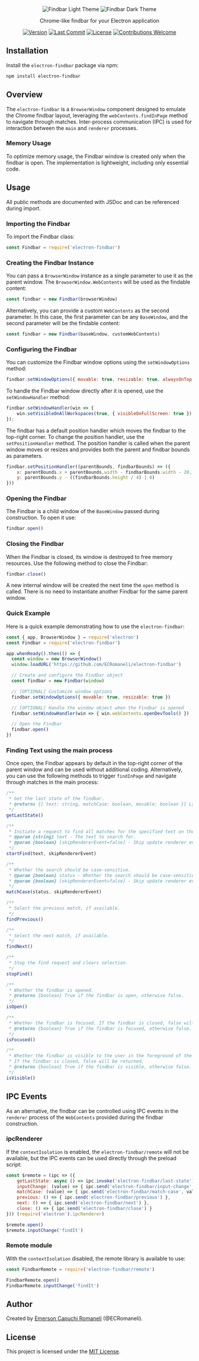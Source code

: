 <p align='center'>
    <a href="https://github.com/ECRomaneli/handbook" style='text-decoration:none'>
        <img src="https://i.postimg.cc/0QR0s0Z1/findbar-light.png" alt='Findbar Light Theme'>
        <img src="https://i.postimg.cc/LXtB6g0Y/findbar-dark.png" alt='Findbar Dark Theme'>
    </a>
</p>
<p align='center'>
    Chrome-like findbar for your Electron application
</p>
<p align='center'>
    <a href="https://github.com/ECRomaneli/electron-findbar/tags"><img src="https://img.shields.io/github/v/tag/ecromaneli/electron-findbar?label=version&sort=semver&style=for-the-badge" alt="Version"></a>
    <a href="https://github.com/ECRomaneli/electron-findbar/commits/master"><img src="https://img.shields.io/github/last-commit/ecromaneli/electron-findbar?style=for-the-badge" alt="Last Commit"></a>
    <a href="https://github.com/ECRomaneli/electron-findbar/blob/master/LICENSE"><img src="https://img.shields.io/github/license/ecromaneli/electron-findbar?style=for-the-badge" alt="License"></a>
    <a href="https://github.com/ECRomaneli/electron-findbar/issues"><img src="https://img.shields.io/badge/contributions-welcome-brightgreen.svg?style=for-the-badge" alt="Contributions Welcome"></a>
</p>

## Installation

Install the `electron-findbar` package via npm:

```sh
npm install electron-findbar
```

## Overview

The `electron-findbar` is a `BrowserWindow` component designed to emulate the Chrome findbar layout, leveraging the `webContents.findInPage` method to navigate through matches. Inter-process communication (IPC) is used for interaction between the `main` and `renderer` processes.

### Memory Usage

To optimize memory usage, the Findbar window is created only when the findbar is open. The implementation is lightweight, including only essential code.

## Usage

All public methods are documented with JSDoc and can be referenced during import.

### Importing the Findbar

To import the Findbar class:

```js
const Findbar = require('electron-findbar')
```

### Creating the Findbar Instance

You can pass a `BrowserWindow` instance as a single parameter to use it as the parent window. The `BrowserWindow.WebContents` will be used as the findable content:

```js
const findbar = new Findbar(browserWindow)
```

Alternatively, you can provide a custom `WebContents` as the second parameter. In this case, the first parameter can be any `BaseWindow`, and the second parameter will be the findable content:

```js
const findbar = new Findbar(baseWindow, customWebContents)
```

### Configuring the Findbar

You can customize the Findbar window options using the `setWindowOptions` method:

```js
findbar.setWindowOptions({ movable: true, resizable: true, alwaysOnTop: true })
```

To handle the Findbar window directly after it is opened, use the `setWindowHandler` method:

```js
findbar.setWindowHandler(win => {
    win.setVisibleOnAllWorkspaces(true, { visibleOnFullScreen: true })
});
```

The findbar has a default position handler which moves the findbar to the top-right corner. To change the position handler, use the `setPositionHandler` method. The position handler is called when the parent window moves or resizes and provides both the parent and findbar bounds as parameters.

```js
findbar.setPositionHandler((parentBounds, findbarBounds) => ({
    x: parentBounds.x + parentBounds.width - findbarBounds.width - 20,
    y: parentBounds.y - ((findbarBounds.height / 4) | 0)
}))
```

### Opening the Findbar

The Findbar is a child window of the `BaseWindow` passed during construction. To open it use:

```js
findbar.open()
```

### Closing the Findbar

When the Findbar is closed, its window is destroyed to free memory resources. Use the following method to close the Findbar:

```js
findbar.close()
```

A new internal window will be created the next time the `open` method is called. There is no need to instantiate another Findbar for the same parent window.

### Quick Example

Here is a quick example demonstrating how to use the `electron-findbar`:

```js
const { app, BrowserWindow } = require('electron')
const Findbar = require('electron-findbar')

app.whenReady().then(() => {  
  const window = new BrowserWindow()
  window.loadURL('https://github.com/ECRomaneli/electron-findbar')

  // Create and configure the Findbar object
  const findbar = new Findbar(window)

  // [OPTIONAL] Customize window options
  findbar.setWindowOptions({ movable: true, resizable: true })

  // [OPTIONAL] Handle the window object when the Findbar is opened
  findbar.setWindowHandler(win => { win.webContents.openDevTools() })

  // Open the Findbar
  findbar.open()
})
```

### Finding Text using the main process

Once open, the Findbar appears by default in the top-right corner of the parent window and can be used without additional coding. Alternatively, you can use the following methods to trigger `findInPage` and navigate through matches in the main process:

```js
/**
 * Get the last state of the findbar.
 * @returns {{ text: string, matchCase: boolean, movable: boolean }} Last state of the findbar.
 */
getLastState()

/**
 * Initiate a request to find all matches for the specified text on the page.
 * @param {string} text - The text to search for.
 * @param {boolean} [skipRendererEvent=false] - Skip update renderer event.
 */
startFind(text, skipRendererEvent)

/**
 * Whether the search should be case-sensitive.
 * @param {boolean} status - Whether the search should be case-sensitive. Default is false.
 * @param {boolean} [skipRendererEvent=false] - Skip update renderer event.
 */
matchCase(status, skipRendererEvent)

/**
 * Select the previous match, if available.
 */
findPrevious()

/**
 * Select the next match, if available.
 */
findNext()

/**
 * Stop the find request and clears selection.
 */
stopFind()

/**
 * Whether the findbar is opened.
 * @returns {boolean} True if the findbar is open, otherwise false.
 */
isOpen()

/**
 * Whether the findbar is focused. If the findbar is closed, false will be returned.
 * @returns {boolean} True if the findbar is focused, otherwise false.
 */
isFocused()

/**
 * Whether the findbar is visible to the user in the foreground of the app.
 * If the findbar is closed, false will be returned.
 * @returns {boolean} True if the findbar is visible, otherwise false.
 */
isVisible()
```

## IPC Events

As an alternative, the findbar can be controlled using IPC events in the `renderer` process of the `WebContents` provided during the findbar construction.

### ipcRenderer

If the `contextIsolation` is enabled, the `electron-findbar/remote` will not be available, but the IPC events can be used directly through the preload script:

```js
const $remote = (ipc => ({
    getLastState: async () => ipc.invoke('electron-findbar/last-state'),
    inputChange: (value) => { ipc.send('electron-findbar/input-change', value) },
    matchCase: (value) => { ipc.send('electron-findbar/match-case', value) },
    previous: () => { ipc.send('electron-findbar/previous') },
    next: () => { ipc.send('electron-findbar/next') },
    close: () => { ipc.send('electron-findbar/close') }
})) (require('electron').ipcRenderer)

$remote.open()
$remote.inputChange('findIt')
```

### Remote module

With the `contextIsolation` disabled, the remote library is available to use:

```js
const FindbarRemote = require('electron-findbar/remote')

FindbarRemote.open()
FindbarRemote.inputChange('findIt')
```

## Author

Created by [Emerson Capuchi Romaneli](https://github.com/ECRomaneli) (@ECRomaneli).

## License

This project is licensed under the [MIT License](https://github.com/ECRomaneli/electron-findbar/blob/master/LICENSE).

